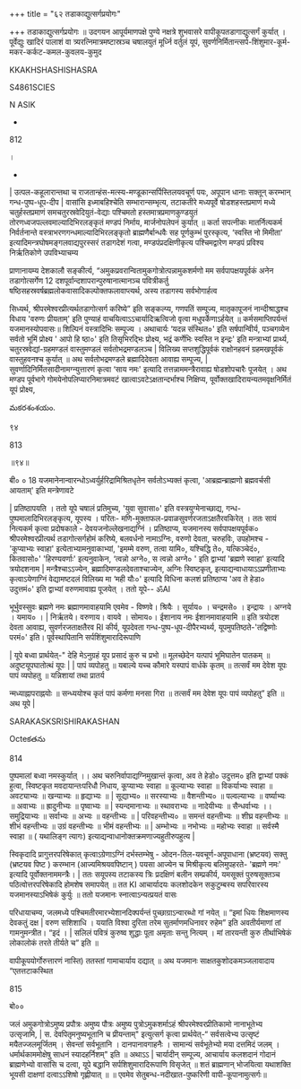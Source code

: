 +++
title = "६२ तडाकाद्युत्सर्गप्रयोगः"

+++
तडाकाद्युत्सर्गप्रयोगः ॥ उदगयन आपूर्यमाणपक्षे पुण्ये नक्षत्रे शुभवासरे वापीकूपतडागाद्युत्सर्गं कुर्यात् । पूर्वेद्युः खादिरं पालाशं वा त्र्यरत्निमात्रमष्टास्रञ्च चषालयुतं मूर्ध्नि वर्तुलं यूपं, सुवर्णनिर्मितान्त्सर्प-शिंशुमार-कूर्म-मकर-कर्कट-कमल-कुवलय-कुमुद

KKAKHSHASHISHASRA

S4861SCIES

N ASIK

-

812

।

-

| उत्पल-कहूलारान्तथा च राजतान्हंस-मत्स्य-मण्डूकान्सर्पिस्तिलयवचूर्ण पयः, अपूपान धानाः सक्तून् करम्भान् गन्ध-पुष्प-धूप-दीप | वासांसि इध्माबहिश्चेति सम्भारान्सम्भृत्य, तटाकतीरे मध्यपूर्वे षोडशहस्तप्रमाणं मध्ये चतुर्हस्तप्रमाणं समचतुरस्रवेदियुतं-वेद्याः पश्चिमतो हस्तमात्रप्रमाणकुण्डयुतं तोरणध्वजपल्लवमाल्यादिभिरलङ्कृतं मण्डपं निर्माय, मार्जनोपलेपनं कुर्यात् ॥ कर्ता सपत्नीकः मातर्नित्यकर्म निर्वर्तनान्ते वस्त्राभरणगन्धमाल्यादिभिरलङ्कृतो ब्राह्मणैर्बान्धवैः सह पूर्णकुम्भं पुरस्कृत्य, ‘स्वस्ति नो मिमीता' इत्यादिमन्त्रघोषमङ्गलवाद्यपुरस्सरं तडागदेशं गत्वा, मण्डपंप्रदक्षिणीकृत्य पश्चिमद्वारेण मण्डपं प्रविश्य निर्ऋतिकोणे उपविभ्याचम्य

प्राणानायम्य देशकालौ सङ्कीर्त्य, “अमुकप्रवरान्वितामुकगोत्रोत्पन्नामुकशर्मणो मम सर्वपापक्षयपूर्वकं अनेन तडागोत्सर्गेण 12 दशपूर्वान्दशापरान्पुरुषानात्मानञ्च पवित्रीकर्तु षष्ठिसहस्रवर्षब्रह्मलोकवासादिकल्पोक्तफलावाप्त्यर्थ, अस्य तडागस्य सर्वभोगार्हत्व

सिध्यर्थ, श्रीपरमेश्वरप्रीत्यर्थतडागोत्सर्ग करिष्ये” इति सङ्कल्प्य, गणपतिं सम्पूज्य, मातृकापूजनं नान्दीश्राद्धश्च विधाय 'वरुणः प्रीयताम्' इति पुण्याहं वाचयित्वाऽऽचार्यादिऋत्विजो वृत्वा मधुपर्केणाऽर्हयेत् ॥ कर्मसमाप्तिपर्यन्तं यजमानस्योपवासः॥ शिल्पिनं वस्त्रादिभिः सम्पूज्य । अथाचार्यः ‘यदन्न संस्थित०' इति सर्षपान्विीर्य, पञ्चगव्येन सर्वतो भूमिं प्रोक्ष्य ' आपो हि ष्ठा०' इति तिसृभिरद्भिः प्रोक्ष्य, भद्रं कर्णेभिः स्वस्ति न इन्द्रः' इति मन्त्राभ्यां प्रार्थ्य, चतुरस्रवेद्यां-ग्रहमण्डलं वास्तुमण्डलं सर्वतोभद्रमण्डलञ्च | विलिख्य सप्तशुद्धिपूर्वकं राक्षोनहवनं ग्रहमखपूर्वकं वास्तुहवनश्च कुर्यात् ॥ अथ सर्वतोभद्रमण्डले ब्रह्मादिदेवता आवाह्य सम्पूज्य, | सुवर्णादिनिर्मितसादीनामग्न्युत्तारणं कृत्वा ‘साय नमः' इत्यादि तत्तन्नाममन्त्रैरावाह्य षोडशोपचारैः पूजयेत् । अथ मण्डप पूर्वभागे गोमयेनोपलिप्यारनिमात्रमवटं खात्वाऽवटेऽक्षतान्दर्भाश्च निक्षिप्य, पूर्वोक्तखादिरायन्यतमवृक्षनिर्मितं यूपं प्रोक्ष्य,

మకరశంశయం.

९४

813

॥९४॥

बी० ० 18 यजमानेनान्वारन्धोऽध्वर्युर्हरिद्रामिश्रितधृतेन सर्वतोऽभ्यक्तं कृत्वा, 'आब्रह्मन्ब्राह्मणो ब्रह्मवर्चसी आयताम्' इति मन्त्रेणावटे

| प्रतिष्ठापयति । ततो यूपे चषालं प्रतिमुच्य, 'युवा सुवासा०' इति वस्त्रयुग्मेनाच्छाद्य, गन्ध-पुष्पमालादिभिरलङ्कृत्य, यूपस्य । परितः- मणि-मुक्ताफल-प्रवाळसुवर्णरजताऽक्षतैरवकिरेत् । ततः सायं नित्यकर्म कृत्वा प्रदोषकाले - देवयजनोल्लेखनाद्यग्निं । प्रतिष्ठाप्य, यजमानस्य सर्वपापक्षयपूर्वक० श्रीपरमेश्वरप्रीत्यर्थ तडागोत्सर्गहोमं करिष्ये, बलवर्धनो नामाऽग्निः, वरुणो देवता, चरुहविः, उपहोमश्च - 'कूप्याभ्यः स्वाहा' इत्येताभ्यामनुवाकाभ्यां, 'इमम्मे वरुण, तत्वा यामि०, यश्चिद्धि ते०, यत्किञ्चेदं०, कितवासो०' 'हिरण्यवर्णाः' इत्यनुवाकेन, ‘त्वन्नो अग्ने०, स त्वन्नो अग्ने० ' इति द्वाभ्यां 'ब्रह्मणे स्वाहा' इत्यादि त्रयोदशनाम | मन्त्रैश्चाऽऽज्येन, ब्रह्मादिमण्डलदेवताश्चाज्येन, अग्निः स्विष्टकृत्, इत्याद्यन्वाधायाऽऽप्रणीताभ्यः कृत्वाऽयेणाग्निं वेद्यामष्टदलं विलिख्य मा ‘मही यौः०' इत्यादि विधिना कलशं प्रतिष्ठाप्य 'अव ते हेडा० उदुत्तमं०' इति द्वाभ्यां वरुणमावाह्य पूजयेत् । ततो यूपे-- ॐAI

भूर्भुवस्सुवः ब्रह्मणे नमः ब्रह्माणमावाहयामि एवमेव - विष्णवे। श्रियैः । सूर्याय० । चन्द्रमसे० । इन्द्रायः । अग्नये । यमाय० । | निर्ऋतये। वरुणाय। वायवे । सोमाय०। ईशानाय नमः ईशानमावाहयामि ॥ इति त्रयोदश देवता आवाह्य, सुवर्णरजताक्षतैरव RI कीर्य, यूपदेवता गन्ध-पुष्प-धूप-दीपैरभ्यर्थ्य, यूपमुपतिष्ठते-'तद्विष्णोः परमं०' इति। पूर्वस्थापितानि सर्पशिंशुमारादिरूपाणि

| यूपे बध्वा प्रार्थयेत्-" देहि मेऽनुग्रहं यूप प्रसादं कुरु च प्रभो ॥ मूलच्छेदेन यत्पापं भूमिघातेन पातकम् ॥ अदुष्टयूपघातोत्थं यूपः | | पापं व्यपोहतु ॥ यबाल्ये यच्च कौमारे यस्पापं वार्धके कृतम् ॥ तत्सर्वं मम देवेश यूपः पापं व्यपोहतु ॥ यन्निशायां तथा प्रातर्य

न्मध्याह्नापराह्नयोः ॥ सन्ध्ययोश्च कृतं पापं कर्मणा मनसा गिरा ॥ तत्सर्वं मम देवेश यूपः पापं व्यपोहतु” इति ॥ अथ यूपे |

SARAKASKSRISHIRAKASHAN

Octeకతను

814

पुष्पमालां बध्वा नमस्कुर्यात् ।। अथ चरुनिर्वापाद्यग्निमुखान्तं कृत्वा, अव ते हेडो० उदुत्तम० इति द्वाभ्यां पक्कं हुत्वा, स्विष्टकृत मवदायान्तःपरिधौ निधाय, कूप्याभ्यः स्वाहा ॥ कूल्याभ्यः स्वाहा ॥ विकर्याभ्यः स्वाहा ॥ अवट्याभ्यः ॥ खन्याभ्यः ॥ हृद्याभ्यः ॥ | सूद्याभ्य० ॥ सरस्याभ्यः ॥ वैशन्तीभ्य० ॥ पल्वल्याभ्यः ॥ वर्ष्याभ्यः ॥ अवाभ्यः ॥ ह्रादुनीभ्यः ॥ पृष्वाभ्यः ॥ | स्यन्दमानाभ्यः ॥ स्थावराभ्यः ॥ नादेयीभ्यः ॥ सैन्धर्वाभ्यः ।। समुद्रियाभ्यः ॥ सर्वाभ्यः ॥ अभ्यः ॥ वहन्तीभ्यः ॥ | परिवहन्तीभ्य० ॥ समन्तं वहन्तीभ्यः ॥ शीघ्र वहन्तीभ्यः ॥ शीभं वहन्तीभ्यः ॥ उग्रं वहन्तीभ्यः ॥ भीमं वहन्तीभ्यः ॥ | अम्भोभ्यः ॥ नभोभ्यः ॥ महोभ्यः स्वाहा ॥ सर्वस्मै स्वाहा ॥ ( यथालिङ्ग त्यागः) इत्याद्यन्वाधानोक्तक्रमणाज्यहुतीरुपहुत्य |

स्विकृदादि प्रागुत्तरपरिषेकात् कृत्वाऽग्रेणाऽग्निं दर्भस्तम्भेषु - ओदन-तिल-यवचूर्ण-अपूपाधाना (भ्रष्टयव) सक्तु (भ्रष्टयव पिष्ट ) करम्भान (आज्यमिश्रयवपिष्टान् ) पयसा आज्येन च मिश्रीकृत्य बलिमुपहरते- 'ब्रह्मणे नमः' इत्यादि पूर्वोक्तनाममन्त्रैः। | ततः सयूपस्य तटाकस्य त्रिः प्रदक्षिणं बलीन सम्प्रकीर्य, यमसूक्तं पुरुषसूक्तञ्च पठित्वोत्तरपरिषेकादि होमशेष समापयेत् ॥ तत KI आचार्यादयः कलशोदकेन सकुटुम्बस्य सपरिवारस्य यजमानस्याऽभिषेकं कुर्युः ॥ ततो यजमानः स्नात्वाऽन्यत्प्रयतं वासः

परिधायाचम्य, जलमध्ये पश्चिमतीरमारभ्येशानदिक्पर्यन्तं पुच्छाग्राऽन्वारब्धो गां नयेत् ॥ “इमां धियः शिक्षमाणस्य देवकतुं दक्ष | वरुण सशिशाधि । ययाति विश्वा दुरिता तरेम सुतर्माणमधिनावर रुहेम” इति अवतीर्यमाणां तां गामनुमन्त्रीत। “इदं । | सलिलं पवित्रं कुरुष्व शुद्धाः पूता अमृताः सन्तु नित्यम् । मां तारयन्ती कुरु तीर्थाभिषेकं लोकालोकं तरते तीर्यते च” इति ॥

वापीकूपयोर्गोरुत्तारणं नास्ति) ततस्तां गामाचार्याय दद्यात् ॥ अथ यजमानः साक्षतकुशोदकमञ्जलावादाय “एतत्तटाकस्थित

815

बो००

जलं अमुकगोत्रोऽमुष्य प्रपौत्रः अमुष्य पौत्रः अमुष्य पुत्रोऽमुकशर्माऽहं श्रीपरमेश्वरप्रीतिकामो नानाभूतेभ्य उत्सृजामि, | स. देवपितृमनुष्यभूतानि च प्रीयन्ताम्" इत्युत्सर्ग कृत्वा प्रार्थयेत्-“ सर्वसत्वेभ्य उत्सृष्टं मयैतज्जलमूर्जितम् । सेवन्तां सर्वभूतानि । दानपानावगाहनैः । सामान्यं सर्वभूतेभ्यो मया दत्तमिदं जलम् । धर्मार्थकाममोक्षेषु साधनं स्यादहर्निशम्" इति ॥ अथाऽऽ | चार्यादीन् सम्पूज्य, आचार्याय कलशदानं गोदानं ब्राह्मणेभ्यो वासांसि च दत्वा, यूपे बद्धानि सर्पशिशुमारादिरूपाणि विसृजेत् ॥ शतं ब्राह्मणान् भोजयित्वा यथाशक्ति भूयसी दाक्षणां दत्वाऽऽशिषो गृह्णीयात् ॥ ॥ एवमेव सेतुबन्ध-नदीखात-पुष्करिणी वापी-कूपानामुत्सर्गः॥